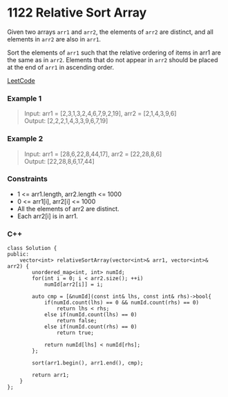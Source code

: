 # 1122 Relative Sort Array

Given two arrays `arr1` and `arr2`, the elements of `arr2` are distinct, and all elements in `arr2` are also in `arr1`.

Sort the elements of `arr1` such that the relative ordering of items in arr1 are the same as in `arr2`. Elements that do not appear in `arr2` should be placed at the end of `arr1` in ascending order.

 
 
[LeetCode](https://leetcode.cn/problems/relative-sort-array/)

### Example 1

>Input: arr1 = [2,3,1,3,2,4,6,7,9,2,19], arr2 = [2,1,4,3,9,6]  
Output: [2,2,2,1,4,3,3,9,6,7,19]  

### Example 2

>Input: arr1 = [28,6,22,8,44,17], arr2 = [22,28,8,6]  
Output: [22,28,8,6,17,44]  

### Constraints

* 1 <= arr1.length, arr2.length <= 1000  
* 0 <= arr1[i], arr2[i] <= 1000  
* All the elements of arr2 are distinct.  
* Each arr2[i] is in arr1.  

### C++ 

```
class Solution {
public:
    vector<int> relativeSortArray(vector<int>& arr1, vector<int>& arr2) {
        unordered_map<int, int> numId;
        for(int i = 0; i < arr2.size(); ++i)
            numId[arr2[i]] = i;
        
        auto cmp = [&numId](const int& lhs, const int& rhs)->bool{
            if(numId.count(lhs) == 0 && numId.count(rhs) == 0)
                return lhs < rhs;
            else if(numId.count(lhs) == 0)
                return false;
            else if(numId.count(rhs) == 0)
                return true;
            
            return numId[lhs] < numId[rhs];
        };

        sort(arr1.begin(), arr1.end(), cmp);

        return arr1;
    }
};
```